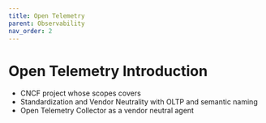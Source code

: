 ```yaml
---
title: Open Telemetry
parent: Observability
nav_order: 2
---
```

# Open Telemetry Introduction
- CNCF project whose scopes covers
- Standardization and Vendor Neutrality with OLTP and semantic naming
- Open Telemetry Collector as a vendor neutral agent
